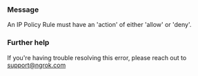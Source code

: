 
### Message
An IP Policy Rule must have an 'action' of either 'allow' or 'deny'.

### Further help
If you're having trouble resolving this error, please reach out to [support@ngrok.com](mailto:support@ngrok.com?subject=Help%20with%20ERR_NGROK_1422)

